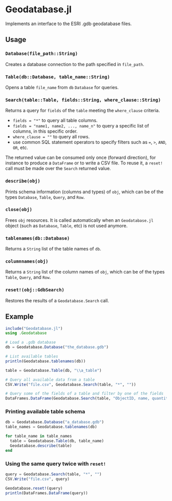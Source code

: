 # Geodatabase.jl

Implements an interface to the ESRI .gdb geodatabase files.


## Usage


### `Database(file_path::String)`

Creates a database connection to the path specified in `file_path`.

### `Table(db::Database, table_name::String)`

Opens a table `file_name` from `db` `Database` for queries.


### `Search(table::Table, fields::String, where_clause::String)`

Returns a query for `fields` of the `table` meeting the `where_clause`
criteria.

- `fields = "*"` to query all table columns.
- `fields = "name1, name2, ..., name_n"` to query a specific list of columns, in this specific order.
- `where_clause = ""` to query all rows.
- use common SQL statement operators to specify filters such as `=`, `>`, `AND`, `OR`, etc.

The returned value can be consumed only once (forward direction), for instance to produce a `DataFrame` or to write a CSV file. To reuse it, a `reset!` call must be made over the `Search` returned value.


### `describe(obj)`

Prints schema information (columns and types) of `obj`, which can be of the types `Database`, `Table`, `Query`, and `Row`.

### `close(obj)`

Frees `obj` resources. It is called automatically when an `Geodatabase.jl` object (such as `Database`, `Table`, etc) is not used anymore.

### `tablenames(db::Database)`

Returns a `String` list of the table names of `db`.

### `columnnames(obj)`

Returns a `String` list of the column names of `obj`, which can be of the types `Table`, `Query`, and `Row`.

### `reset!(obj::GdbSearch)`

Restores the results of a `Geodatabase.Search` call. 


## Example

```julia
include("Geodatabase.jl")
using .Geodatabase

# Load a .gdb database
db = Geodatabase.Database("the_database.gdb")

# List available tables
println(Geodatabase.tablenames(db))

table = Geodatabase.Table(db, "\\a_table")

# Query all available data from a table
CSV.Write("file.csv", Geodatabase.Search(table, "*", ""))

# Query some of the fields of a table and filter by one of the fields
DataFrames.DataFrame(Geodatabase.Search(table, "ObjectID, name, quantity", "quantity > 100"))

```


### Printing available table schema

```julia
db = Geodatabase.Database("a_database.gdb")
table_names = Geodatabase.tablenames(db)

for table_name in table_names
  table = Geodatabase.Table(db, table_name)
  Geodatabase.describe(table)
end
```


### Using the same query twice with `reset!`

```julia
query = Geodatabase.Search(table, "*", "")
CSV.Write("file.csv", query)

Geodatabase.reset!(query)
println(DataFrames.DataFrame(query))
```